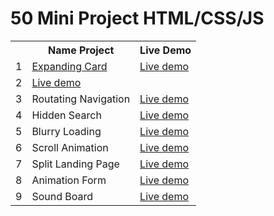 <h1> 50 Mini Project HTML/CSS/JS </h1>

<table>
  <tr>
    <th></th>
    <th>Name Project</th>
    <th>Live Demo</th>
  </tr>
  <tr>
    <td>1</td>
    <td><a href="https://github.com/toantoan24620/50miniprojecthtmlcssjs/tree/master/Day1_ExpandingCard">Expanding Card</a></td>
    <td><a href="https://toantoan24620.github.io/50miniprojecthtmlcssjs/Day1_ExpandingCard/">Live demo</a></td>
  </tr>
  <tr>
    <td>2</td>
    <td><a href="https://github.com/toantoan24620/50miniprojecthtmlcssjs/tree/master/Day2_ProgressSteps>Progress Steps</a></td>
    <td><a href="https://toantoan24620.github.io/50miniprojecthtmlcssjs/Day2_ProgressSteps/">Live demo</a></td>
  </tr>
  <tr>
    <td>3</td>
    <td>Routating Navigation</td>
    <td><a href="https://toantoan24620.github.io/50miniprojecthtmlcssjs/Day3_RoutatingNavigation/">Live demo</a></td>
  </tr>
  <tr>
    <td>4</td>
    <td>Hidden Search</td>
    <td><a href="https://toantoan24620.github.io/50miniprojecthtmlcssjs/Day4_HiddenSearch/">Live demo</a></td>
  </tr>
  <tr>
    <td>5</td>
    <td>Blurry Loading</td>
    <td><a href="https://toantoan24620.github.io/50miniprojecthtmlcssjs/Day5_BlurryLoading/">Live demo</a></td>
  </tr>
  <tr>
    <td>6</td>
    <td>Scroll Animation</td>
    <td><a href="https://toantoan24620.github.io/50miniprojecthtmlcssjs/Day6_ScrollAnimation/">Live demo</a></td>
  </tr>
  <tr>
    <td>7</td>
    <td>Split Landing Page</td>
    <td><a href="https://toantoan24620.github.io/50miniprojecthtmlcssjs/Day7_SplitLandingPage/">Live demo</a></td>
  </tr>
  <tr>
    <td>8</td>
    <td>Animation Form</td>
    <td><a href="https://toantoan24620.github.io/50miniprojecthtmlcssjs/Day8_AnimationForm/">Live demo</a></td>
  </tr>
  <tr>
    <td>9</td>
    <td>Sound Board</td>
    <td><a href="https://toantoan24620.github.io/50miniprojecthtmlcssjs/Day9_SoundBoard/">Live demo</a></td>
  </tr>
  
</table>
